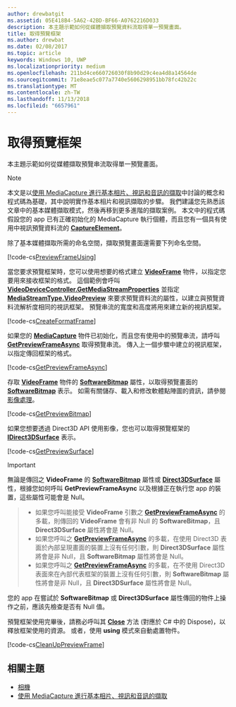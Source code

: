 ```yaml
---
author: drewbatgit
ms.assetid: 05E418B4-5A62-42BD-BF66-A0762216D033
description: 本主題示範如何從媒體擷取預覽資料流取得單一預覽畫面。
title: 取得預覽框架
ms.author: drewbat
ms.date: 02/08/2017
ms.topic: article
keywords: Windows 10, UWP
ms.localizationpriority: medium
ms.openlocfilehash: 211bd4ce660726030f8b90d29c4ea4d8a14564de
ms.sourcegitcommit: 71e8eae5c077a7740e5606298951bb78fc42b22c
ms.translationtype: MT
ms.contentlocale: zh-TW
ms.lasthandoff: 11/13/2018
ms.locfileid: "6657961"
---
```

# <a name="get-a-preview-frame"></a>取得預覽框架


本主題示範如何從媒體擷取預覽串流取得單一預覽畫面。

> [!NOTE] 
> 本文是以[使用 MediaCapture 進行基本相片、視訊和音訊的擷取](basic-photo-video-and-audio-capture-with-MediaCapture.md)中討論的概念和程式碼為基礎，其中說明實作基本相片和視訊擷取的步驟。 我們建議您先熟悉該文章中的基本媒體擷取模式，然後再移到更多進階的擷取案例。 本文中的程式碼假設您的 app 已有正確初始化的 MediaCapture 執行個體，而且您有一個具有使用中視訊預覽資料流的 [**CaptureElement**](https://msdn.microsoft.com/library/windows/apps/br209278)。

除了基本媒體擷取所需的命名空間，擷取預覽畫面還需要下列命名空間。

[!code-cs[PreviewFrameUsing](./code/BasicMediaCaptureWin10/cs/MainPage.xaml.cs#SnippetPreviewFrameUsing)]

當您要求預覽框架時，您可以使用想要的格式建立 [**VideoFrame**](https://msdn.microsoft.com/library/windows/apps/dn930917) 物件，以指定您要用來接收框架的格式。 這個範例會呼叫 [**VideoDeviceController.GetMediaStreamProperties**](https://msdn.microsoft.com/library/windows/apps/br211995) 並指定 [**MediaStreamType.VideoPreview**](https://msdn.microsoft.com/library/windows/apps/br226640) 來要求預覽資料流的屬性，以建立與預覽資料流解析度相同的視訊框架。 預覽串流的寬度和高度將用來建立新的視訊框架。

[!code-cs[CreateFormatFrame](./code/BasicMediaCaptureWin10/cs/MainPage.xaml.cs#SnippetCreateFormatFrame)]

如果您的 [**MediaCapture**](https://msdn.microsoft.com/library/windows/apps/br241124) 物件已初始化，而且您有使用中的預覽串流，請呼叫 [**GetPreviewFrameAsync**](https://msdn.microsoft.com/library/windows/apps/dn926711) 取得預覽串流。 傳入上一個步驟中建立的視訊框架，以指定傳回框架的格式。

[!code-cs[GetPreviewFrameAsync](./code/BasicMediaCaptureWin10/cs/MainPage.xaml.cs#SnippetGetPreviewFrameAsync)]

存取 [**VideoFrame**](https://msdn.microsoft.com/library/windows/apps/dn930917) 物件的 [**SoftwareBitmap**](https://msdn.microsoft.com/library/windows/apps/dn930926) 屬性，以取得預覽畫面的 [**SoftwareBitmap**](https://msdn.microsoft.com/library/windows/apps/dn887358) 表示。 如需有關儲存、載入和修改軟體點陣圖的資訊，請參閱[影像處理](imaging.md)。

[!code-cs[GetPreviewBitmap](./code/BasicMediaCaptureWin10/cs/MainPage.xaml.cs#SnippetGetPreviewBitmap)]

如果您想要透過 Direct3D API 使用影像，您也可以取得預覽框架的 [**IDirect3DSurface**](https://msdn.microsoft.com/library/windows/apps/dn965505) 表示。

[!code-cs[GetPreviewSurface](./code/BasicMediaCaptureWin10/cs/MainPage.xaml.cs#SnippetGetPreviewSurface)]

> [!IMPORTANT]
> 無論是傳回之 **VideoFrame** 的 [**SoftwareBitmap**](https://msdn.microsoft.com/library/windows/apps/dn930926) 屬性或 [**Direct3DSurface**](https://msdn.microsoft.com/library/windows/apps/dn930920) 屬性，根據您如何呼叫 **GetPreviewFrameAsync** 以及根據正在執行您 app 的裝置，這些屬性可能會是 Null。

> - 如果您呼叫能接受 **VideoFrame** 引數之 [**GetPreviewFrameAsync**](https://msdn.microsoft.com/library/windows/apps/dn926713) 的多載，則傳回的 **VideoFrame** 會有非 Null 的 **SoftwareBitmap**，且 **Direct3DSurface** 屬性將會是 Null。
> - 如果您呼叫之 [**GetPreviewFrameAsync**](https://msdn.microsoft.com/library/windows/apps/dn926712) 的多載，在使用 Direct3D 表面於內部呈現畫面的裝置上沒有任何引數，則 **Direct3DSurface** 屬性將會是非 Null，且 **SoftwareBitmap** 屬性將會是 Null。
> - 如果您呼叫之 [**GetPreviewFrameAsync**](https://msdn.microsoft.com/library/windows/apps/dn926712) 的多載，在不使用 Direct3D 表面來在內部代表框架的裝置上沒有任何引數，則 **SoftwareBitmap** 屬性將會是非 Null，且 **Direct3DSurface** 屬性將會是 Null。

您的 app 在嘗試於 **SoftwareBitmap** 或 **Direct3DSurface** 屬性傳回的物件上操作之前，應該先檢查是否有 Null 值。

預覽框架使用完畢後，請務必呼叫其 [**Close**](https://msdn.microsoft.com/library/windows/apps/dn930918) 方法 (對應於 C# 中的 Dispose)，以釋放框架使用的資源。 或者，使用 **using** 模式來自動處置物件。

[!code-cs[CleanUpPreviewFrame](./code/BasicMediaCaptureWin10/cs/MainPage.xaml.cs#SnippetCleanUpPreviewFrame)]

## <a name="related-topics"></a>相關主題

* [相機](camera.md)
* [使用 MediaCapture 進行基本相片、視訊和音訊的擷取](basic-photo-video-and-audio-capture-with-MediaCapture.md)
 

 




